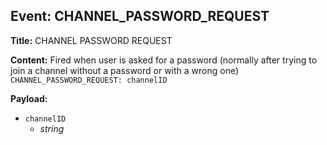 ## Event: CHANNEL_PASSWORD_REQUEST

**Title:** CHANNEL PASSWORD REQUEST

**Content:**
Fired when user is asked for a password (normally after trying to join a channel without a password or with a wrong one)
`CHANNEL_PASSWORD_REQUEST: channelID`

**Payload:**
- `channelID`
  - *string*